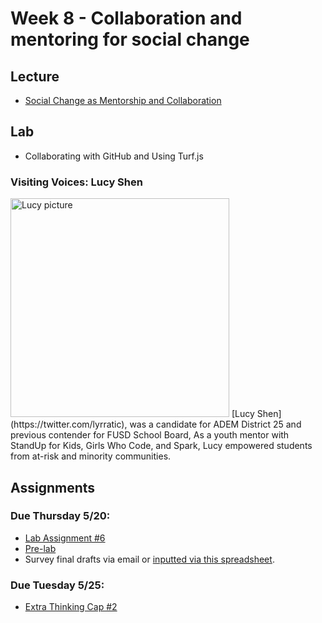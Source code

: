 # Week 8 - Collaboration and mentoring for social change

## Lecture
- [Social Change as Mentorship and Collaboration](./Materials/AA191_S_W7_Lecture_7.pdf)

## Lab
-  Collaborating with GitHub and Using Turf.js
<!-- -  [Collaborating with GitHub and Using Turf.js](./Lab/) -->
### Visiting Voices: Lucy Shen
<img src="./Materials/media/lucyshen.jpg" alt="Lucy picture" width="350"/>
[Lucy Shen](https://twitter.com/lyrratic), was a candidate for ADEM District 25 and previous contender for FUSD School Board, As a youth mentor with StandUp for Kids, Girls Who Code, and Spark, Lucy empowered students from at-risk and minority communities.

## Assignments

### Due Thursday 5/20:
- [Lab Assignment #6](../week_7/Lab/lab_assignment.md)
- [Pre-lab](./Materials/pre-lab.md)
- Survey final drafts via email or [inputted via this spreadsheet](https://docs.google.com/spreadsheets/d/1B5QTtB3iDFuOXT3z6kv1Dwr1eNku9AeVAHF55YEZXFs/edit#gid=0).

### Due Tuesday 5/25:
- [Extra Thinking Cap #2]([./Materials/extra_thinking_cap.md](https://github.com/albertkun/21S-ASIAAM-191A/discussions/149))
